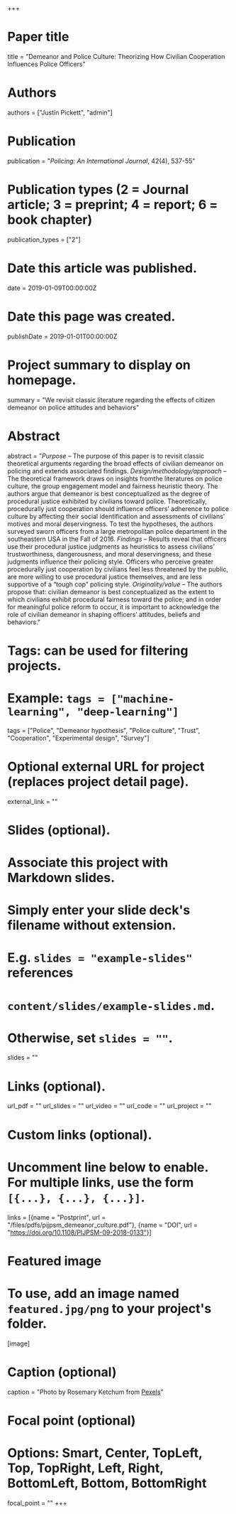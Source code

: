 +++
# Paper title
title = "Demeanor and Police Culture: Theorizing How Civilian Cooperation Influences Police Officers"

# Authors
authors = ["Justin Pickett", "admin"]

# Publication
publication = "*Policing: An International Journal*, 42(4), 537-55"

# Publication types (2 = Journal article; 3 = preprint; 4 = report; 6 = book chapter)
publication_types = ["2"]

# Date this article was published.
date = 2019-01-09T00:00:00Z

# Date this page was created.
publishDate = 2019-01-01T00:00:00Z

# Project summary to display on homepage.
summary = "We revisit classic literature regarding the effects of citizen demeanor on police attitudes and behaviors"

# Abstract
abstract = "*Purpose* – The purpose of this paper is to revisit classic theoretical arguments regarding the broad effects of civilian demeanor on policing and extends associated findings. *Design/methodology/approach* – The theoretical framework draws on insights fromthe literatures on police culture, the group engagement model and fairness heuristic theory. The authors argue that demeanor is best conceptualized as the degree of procedural justice exhibited by civilians toward police. Theoretically, procedurally just cooperation should influence officers’ adherence to police culture by affecting their social identification and assessments of civilians’ motives and moral deservingness. To test the hypotheses, the authors surveyed sworn officers from a large metropolitan police department in the southeastern USA in the Fall of 2016. *Findings* – Results reveal that officers use their procedural justice judgments as heuristics to assess civilians’ trustworthiness, dangerousness, and moral deservingness, and these judgments influence their policing style. Officers who perceive greater procedurally just cooperation by civilians feel less threatened by the public, are more willing to use procedural justice themselves, and are less supportive of a “tough cop” policing style. *Originality/value* – The authors propose that: civilian demeanor is best conceptualized as the extent to which civilians exhibit procedural fairness toward the police; and in order for meaningful police reform to occur, it is important to acknowledge the role of civilian demeanor in shaping officers’ attitudes, beliefs and behaviors."

# Tags: can be used for filtering projects.
# Example: `tags = ["machine-learning", "deep-learning"]`
tags = ["Police", "Demeanor hypothesis", "Police culture", "Trust", "Cooperation", "Experimental design", "Survey"]

# Optional external URL for project (replaces project detail page).
external_link = ""

# Slides (optional).
#   Associate this project with Markdown slides.
#   Simply enter your slide deck's filename without extension.
#   E.g. `slides = "example-slides"` references 
#   `content/slides/example-slides.md`.
#   Otherwise, set `slides = ""`.
slides = ""

# Links (optional).
url_pdf = ""
url_slides = ""
url_video = ""
url_code = ""
url_project = ""

# Custom links (optional).
#   Uncomment line below to enable. For multiple links, use the form `[{...}, {...}, {...}]`.
links = [{name = "Postprint", url = "/files/pdfs/pijpsm_demeanor_culture.pdf"}, {name = "DOI", url = "https://doi.org/10.1108/PIJPSM-09-2018-0133"}]

# Featured image
# To use, add an image named `featured.jpg/png` to your project's folder. 
[image]
  # Caption (optional)
  caption = "Photo by Rosemary Ketchum from [Pexels](https://www.pexels.com/photo/man-wearing-black-officer-uniform-1464230/)"
  
  # Focal point (optional)
  # Options: Smart, Center, TopLeft, Top, TopRight, Left, Right, BottomLeft, Bottom, BottomRight
  focal_point = ""
+++

